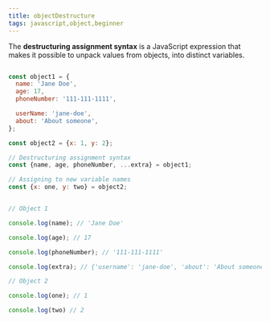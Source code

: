```yaml
---
title: objectDestructure
tags: javascript,object,beginner
---
```


The **destructuring assignment syntax** is a JavaScript expression that makes it possible to unpack values from objects, into distinct variables.

```js

const object1 = {
  name: 'Jane Doe',
  age: 17,
  phoneNumber: '111-111-1111',

  userName: 'jane-doe',
  about: 'About someone',
};

const object2 = {x: 1, y: 2};

// Destructuring assignment syntax
const {name, age, phoneNumber, ...extra} = object1;

// Assigning to new variable names
const {x: one, y: two} = object2;

```

```js

// Object 1

console.log(name); // 'Jane Doe'

console.log(age); // 17

console.log(phoneNumber); // '111-111-1111'

console.log(extra); // {'username': 'jane-doe', 'about': 'About someone'}

// Object 2

console.log(one); // 1

console.log(two) // 2

```

